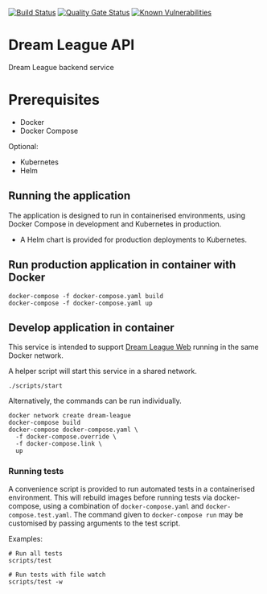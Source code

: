 [![Build Status](https://dev.azure.com/johnwatson484/John%20D%20Watson/_apis/build/status/Dream%20League%20Identity?branchName=master)](https://dev.azure.com/johnwatson484/John%20D%20Watson/_build/latest?definitionId=39&branchName=master)
[![Quality Gate Status](https://sonarcloud.io/api/project_badges/measure?project=johnwatson484_dream-league-api&metric=alert_status)](https://sonarcloud.io/dashboard?id=johnwatson484_dream-league-api)
[![Known Vulnerabilities](https://snyk.io/test/github/johnwatson484/dream-league-api/badge.svg)](https://snyk.io/test/github/johnwatson484/dream-league-api)
# Dream League API
Dream League backend service

# Prerequisites
- Docker
- Docker Compose

Optional:
- Kubernetes
- Helm

## Running the application
The application is designed to run in containerised environments, using Docker Compose in development and Kubernetes in production.

- A Helm chart is provided for production deployments to Kubernetes.

## Run production application in container with Docker

```
docker-compose -f docker-compose.yaml build
docker-compose -f docker-compose.yaml up
```

## Develop application in container

This service is intended to support [Dream League Web](https://github.com/johnwatson484/dream-league-web) running in the same Docker network.

A helper script will start this service in a shared network.

```
./scripts/start
```

Alternatively, the commands can be run individually.

```
docker network create dream-league
docker-compose build
docker-compose docker-compose.yaml \
  -f docker-compose.override \
  -f docker-compose.link \
  up
```

### Running tests

A convenience script is provided to run automated tests in a containerised
environment. This will rebuild images before running tests via docker-compose,
using a combination of `docker-compose.yaml` and `docker-compose.test.yaml`.
The command given to `docker-compose run` may be customised by passing
arguments to the test script.

Examples:

```
# Run all tests
scripts/test

# Run tests with file watch
scripts/test -w
```
